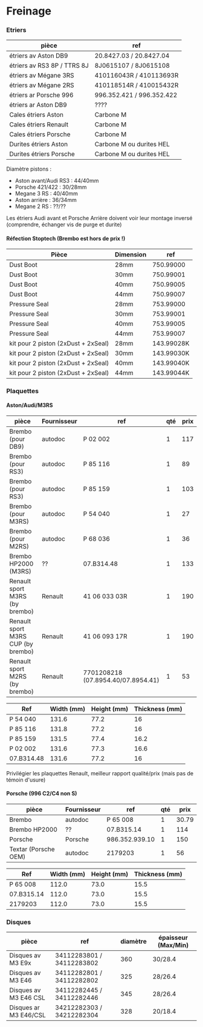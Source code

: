 # Freinage

### Etriers

| pièce | ref |
|-------|----|
| étriers av Aston DB9 | 20.8427.03 / 20.8427.04 |
| étriers av RS3 8P / TTRS 8J | 8J0615107 / 8J0615108 |
| étriers av Mégane 3RS | 410116043R / 410113693R |
| étriers av Mégane 2RS | 410118514R / 410015432R  |
| étriers ar Porsche 996 | 996.352.421 / 996.352.422 |
| étriers ar Aston DB9 | ???? |
| Cales étriers Aston | Carbone M |
| Cales étriers Renault | Carbone M |
| Cales étriers Porsche | Carbone M |
| Durites étriers Aston | Carbone M ou durites HEL |
| Durites étriers Porsche | Carbone M ou durites HEL |

Diamètre pistons :
- Aston avant/Audi RS3 : 44/40mm
- Porsche 421/422 : 30/28mm
- Megane 3 RS : 40/40mm
- Aston arrière : 36/34mm
- Megane 2 RS : ??/??

Les étriers Audi avant et Porsche Arrière doivent voir leur montage inversé (comprendre, échanger vis de purge et durite)

#### Réfection Stoptech (Brembo est hors de prix !)

| Pièce | Dimension | ref |
|-------|-----------|-----|
| Dust Boot | 28mm | 750.99000 |
| Dust Boot | 30mm | 750.99001 |
| Dust Boot | 40mm | 750.99005 |
| Dust Boot | 44mm | 750.99007 |
| Pressure Seal | 28mm | 753.99000 |
| Pressure Seal | 30mm | 753.99001 |
| Pressure Seal | 40mm | 753.99005 |
| Pressure Seal | 44mm | 753.99007 |
| kit pour 2 piston (2xDust + 2xSeal) | 28mm | 143.99028K |
| kit pour 2 piston (2xDust + 2xSeal) | 30mm | 143.99030K |
| kit pour 2 piston (2xDust + 2xSeal) | 40mm | 143.99040K |
| kit pour 2 piston (2xDust + 2xSeal) | 44mm | 143.99044K |

### Plaquettes

#### Aston/Audi/M3RS

| pièce | Fournisseur | ref | qté | prix |
|-------|-------------|-----|-----|------|
| Brembo (pour DB9) | autodoc | P 02 002 | 1 | 117 |
| Brembo (pour RS3) | autodoc | P 85 116 | 1 | 89 |
| Brembo (pour RS3) | autodoc | P 85 159 | 1 | 103 |
| Brembo (pour M3RS) | autodoc | P 54 040 | 1 | 27 |
| Brembo (pour M2RS) | autodoc | P 68 036 | 1 | 36 |
| Brembo HP2000 (M3RS) | ?? | 07.B314.48 | 1 | 133 |
| Renault sport M3RS (by brembo) | Renault | 41 06 033 03R | 1 | 190 |
| Renault sport M3RS CUP (by brembo) | Renault | 41 06 093 17R | 1 | 190 |
| Renault sport M2RS (by brembo) | Renault |  7701208218 (07.8954.40/07.8954.41) | 1 | 53 |

| Ref | Width (mm) | Height (mm) | Thickness (mm) |
|-----|------------|-------------|----------------|
| P 54 040 | 131.6 | 77.2 | 16 |
| P 85 116 | 131.8 | 77.2 | 16 |
| P 85 159 | 131.5 | 77.4 | 16.2 |
| P 02 002 | 131.6 | 77.3 | 16.6 |
| 07.B314.48 | 131.6 | 77.2 | 16 |

Privilégier les plaquettes Renault, meilleur rapport qualité/prix (mais pas de témoin d'usure)

#### Porsche (996 C2/C4 non S)

| pièce | Fournisseur | ref | qté | prix |
|-------|-------|-----|-----|------|
| Brembo | autodoc | P 65 008 | 1 | 30.79 |
| Brembo HP2000 | ?? | 07.B315.14 | 1 | 114 |
| Porsche | Porsche | 986.352.939.10 | 1 | 150 |
| Textar (Porsche OEM) | autodoc | 2179203 | 1 | 56 |

| Ref | Width (mm) | Height (mm) | Thickness (mm) |
|-----|------------|-------------|----------------|
| P 65 008 | 112.0 | 73.0 | 15.5 |
| 07.B315.14 | 112.0 | 73.0 | 15.5 |
| 2179203 | 112.0 | 73.0 | 15.5 |

### Disques

| pièce | ref | diamètre | épaisseur (Max/Min) |
|-------|-----|----------|---------------------|
| Disques av M3 E9x | 34112283801 / 34112283802 | 360 | 30/28.4 |
| Disques av M3 E46 | 34112282801 / 34112282802 | 325 | 28/26.4 |
| Disques av M3 E46 CSL | 34112282445 / 34112282446	| 345 | 28/26.4 |
| Disques ar M3 E46/CSL | 34212282303 / 34212282304 | 328 | 20/18.4 |
